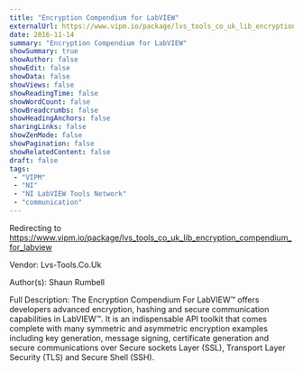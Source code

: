 ```yaml
---
title: "Encryption Compendium for LabVIEW"
externalUrl: https://www.vipm.io/package/lvs_tools_co_uk_lib_encryption_compendium_for_labview
date: 2016-11-14
summary: "Encryption Compendium for LabVIEW"
showSummary: true
showAuthor: false
showEdit: false
showData: false
showViews: false
showReadingTime: false
showWordCount: false
showBreadcrumbs: false
showHeadingAnchors: false
sharingLinks: false
showZenMode: false
showPagination: false
showRelatedContent: false
draft: false
tags:
 - "VIPM"
 - "NI"
 - "NI LabVIEW Tools Network"
 - "communication"
---
```


Redirecting to https://www.vipm.io/package/lvs_tools_co_uk_lib_encryption_compendium_for_labview

Vendor: Lvs-Tools.Co.Uk

Author(s): Shaun Rumbell
 
Full Description:
The Encryption Compendium For LabVIEW™ offers developers advanced encryption, hashing and secure communication capabilities in LabVIEW™. It is an indispensable API toolkit that comes complete with many symmetric and asymmetric encryption examples including key generation, message signing, certificate generation and secure communications over  Secure sockets Layer (SSL), Transport Layer Security (TLS) and Secure Shell (SSH).